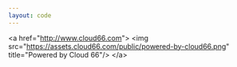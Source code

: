 ```yaml
---
layout: code
---
```


&lt;a href="http://www.cloud66.com"&gt;
    &lt;img src="https://assets.cloud66.com/public/powered-by-cloud66.png" title="Powered by Cloud 66"/&gt;
&lt;/a&gt;

